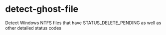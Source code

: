# detect-ghost-file
Detect Windows NTFS files that have STATUS_DELETE_PENDING as well as other detailed status codes
